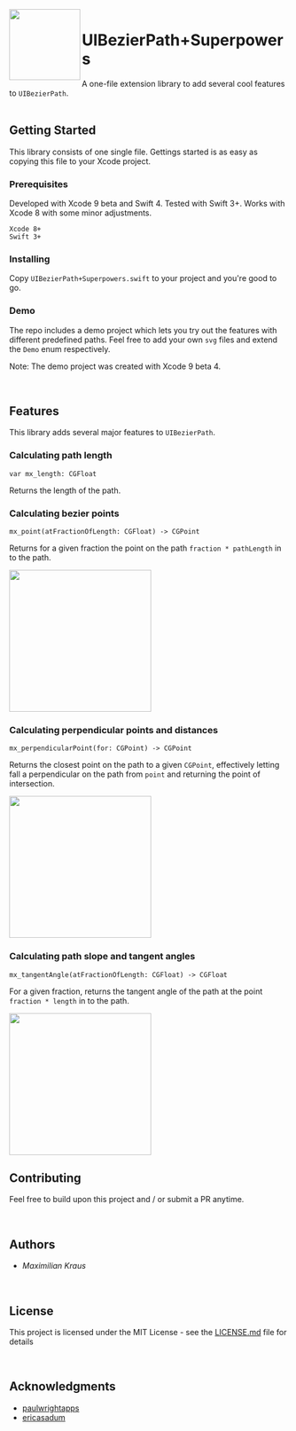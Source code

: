 <img src="../master/images/logo.png" align="left" width="128" height="128">

# UIBezierPath+Superpowers

A one-file extension library to add several cool features to `UIBezierPath`.
<br><br>

## Getting Started

This library consists of one single file. Gettings started is as easy as copying this file to your Xcode project.

### Prerequisites

Developed with Xcode 9 beta and Swift 4. Tested with Swift 3+. Works with Xcode 8 with some minor adjustments.

```
Xcode 8+
Swift 3+
```

### Installing

Copy `UIBezierPath+Superpowers.swift` to your project and you're good to go.


### Demo

The repo includes a demo project which lets you try out the features with different predefined paths.
Feel free to add your own `svg` files and extend the `Demo` enum respectively.

Note: The demo project was created with Xcode 9 beta 4.

<br>

## Features

This library adds several major features to `UIBezierPath`.

### Calculating path length

`var mx_length: CGFloat`

Returns the length of the path.


### Calculating bezier points

`mx_point(atFractionOfLength: CGFloat) -> CGPoint`

Returns for a given fraction the point on the path `fraction * pathLength` in to the path.

<img src="../master/images/point_demo.gif" width="256">


### Calculating perpendicular points and distances

`mx_perpendicularPoint(for: CGPoint) -> CGPoint`

Returns the closest point on the path to a given `CGPoint`, effectively letting fall a perpendicular on the path from `point` and returning the point of intersection.

<img src="../master/images/perpendicular_demo.gif" width="256">


### Calculating path slope and tangent angles

`mx_tangentAngle(atFractionOfLength: CGFloat) -> CGFloat`

For a given fraction, returns the tangent angle of the path at the point `fraction * length` in to the path.

<img src="../master/images/tangent_demo.gif" width="256">

<br>

## Contributing

Feel free to build upon this project and / or submit a PR anytime.

<br>

## Authors

* *Maximilian Kraus*

<br>

## License

This project is licensed under the MIT License - see the [LICENSE.md](LICENSE.md) file for details

<br>

## Acknowledgments

* [paulwrightapps](http://www.paulwrightapps.com/blog/2014/9/4/finding-the-position-and-angle-of-points-along-a-bezier-curve-on-ios)
* [ericasadum](http://ericasadun.com/2013/03/25/calculating-bezier-points/)
